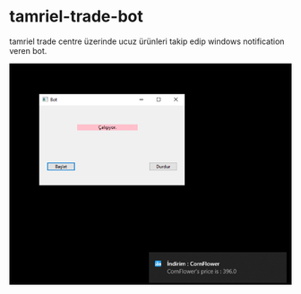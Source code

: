 # tamriel-trade-bot

tamriel trade centre üzerinde ucuz ürünleri takip edip windows notification veren bot.

![](screenshot.png)
